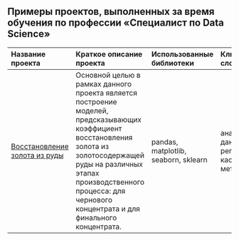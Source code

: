 ## Примеры проектов, выполненных за время обучения по профессии «Специалист по Data Science»

| Название проекта      | Краткое описание проекта| Использованные библиотеки| Ключевые слова|
| :-------------------- | :---------------------|:---------------------------| :---------------------------|
| [Восстановление золота из руды](https://github.com/Kapshtak/experience/tree/main/gold) | Основной целью в рамках данного проекта является построение моделей, предсказывающих коэффициент восстановления золота из золотосодержащей руды на различных этапах производственного процесса: для чернового концентрата и для финального концентрата.   | pandas, matplotlib, seaborn, sklearn | анализ данных, регрессия, кастомные метрики
